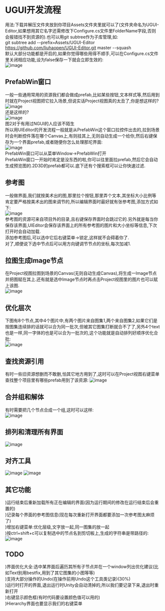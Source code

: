 # UGUI开发流程
用法:下载并解压文件夹放到你项目Assets文件夹里就可以了(文件夹命名为UGUI-Editor,如果想用其它名字还需修改下Configure.cs文件里FolderName字段,否则会报错找不到资源的).也可以用git subtree作为子库管理,如:  
git subtree add --prefix=Assets/UGUI-Editor https://github.com/liuhaopen/UGUI-Editor.git master --squash  
默认大部分功能都是开启的,如果你觉得哪些用得不顺手,可以在Configure.cs文件里关闭相应功能,设为false保存一下就会立即生效的:  
![image](https://github.com/liuhaopen/ReadmeResources/blob/master/UGUI-Editor/configure.png)

## PrefabWin窗口
一般一些通用常用的资源我们都会做成prefab,比如某些按钮,文本样式等,然后用到时就在Project视图把它拉入场景,但说实话Project视图真的太丑了,你是想这样的?  
![image](https://github.com/liuhaopen/ReadmeResources/blob/master/UGUI-Editor/origin_prefab_win.png)  
还是这样的?  
![image](https://github.com/liuhaopen/ReadmeResources/blob/master/UGUI-Editor/new_prefab_win.png)  
图2对于有用过NGUI的人应该不陌生  
所以用UIEditor的开发流程一般就是从PrefabWin这个窗口拉控件出去的,拉到场景时会判断控件落在哪个Canvas上,有则挂其上,无则自动生成一个给你,然后右键保存为一个界面prefab,或者随便你怎么处理那坨界面:  
![image](https://github.com/liuhaopen/ReadmeResources/blob/master/UGUI-Editor/prefab_win.gif)  
PrefabWin窗口可以从菜单Window-&gt;PrefabWin打开  
PrefabWin窗口一开始时肯定是没东西的啦,你可以往里面拉prefab,然后它会自动生成预览图的.2D3D的prefab都可以.底下还有个搜索框可以让你快速过滤.  

## 参考图
一般做界面,我们就按美术出的图,那里拉个按钮,那里弄个文本,其坐标大小比例等肯定要严格按美术出的图来调节的,所以编辑界面时最好就有张参考图,添加方式如下:  
![image](https://github.com/liuhaopen/ReadmeResources/blob/master/UGUI-Editor/consult_pic.gif)  
参考图的资源可来自项目外的目录,且右键保存界面时会跳过它的.另外就是每当你保存该界面,UIEditor会保存该界面上的所有参考图的图片和大小坐标等信息,下次打开时会自动加载.  
添加参考图后,可以选中它后右键菜单-&gt;锁定,这样就不会碍着你了.    
对了,顺便说下选中节点后可以用方向键调节节点的坐标,每次加减1.  

## 拉图生成Image节点  
在Project视图拉图到场景的Canvas(无则自动生成Canvas),将生成一Image节点并把图赋在其上.还有就是选中Image节点时再点击Project视图里的图片也可以赋上该图.  
![image](https://github.com/liuhaopen/ReadmeResources/blob/master/UGUI-Editor/drag_pic.gif)

## 优化层次
下图有8个节点,其中4个图片中,有两个图片来自图集1,两个来自图集2,如果它们是按图集连续排的话就可以合为同一批次,但被其它图集打断就合不了了,另外4个text也是一样,同一字体的也是可以合为一批次的,这个功能就是自动排列好顺序优化合批:  
![image](https://github.com/liuhaopen/ReadmeResources/blob/master/UGUI-Editor/optimize_depth_for_batch_draw.gif)  

## 查找资源引用
有时一些旧资源想删而不敢删,怕其它地方用到了,这时可以在Project视图右键菜单查找整个项目里有哪些prefab用到了该资源:
![image](https://github.com/liuhaopen/ReadmeResources/blob/master/UGUI-Editor/find_references.gif)  

## 合并组和解体
有时需要把几个节点合成一个组,这时可以这样:  
![image](https://github.com/liuhaopen/ReadmeResources/blob/master/UGUI-Editor/make_group.gif)  

## 排列和清理所有界面
![image](https://github.com/liuhaopen/ReadmeResources/blob/master/UGUI-Editor/sort_and_clean.gif)

## 对齐工具
![image](https://github.com/liuhaopen/ReadmeResources/blob/master/UGUI-Editor/align_menu.png)
![image](https://github.com/liuhaopen/ReadmeResources/blob/master/UGUI-Editor/align_tool.gif)

## 其它功能
)运行结束后重新加载所有正在编辑的界面(因为运行期间的修改在运行结束后会重置的)  
)记录每个界面的参考图信息(现在每次重新打开界面都要添加一次参考图太麻烦了)  
)增加右键菜单:优化层级,文字放一起,同一图集的放一起  
)按ctrl+shift+c可以复制选中的节点名到剪切板上,生成的字符串是带路径的:  
![image](https://github.com/liuhaopen/ReadmeResources/blob/master/UGUI-Editor/copy_nodes.png)

## TODO  
)界面优化大全:选中某界面后遍历其所有子节点并在一个window列出优化建议(比如Text别用bestfix,用到了其它图集的小图等等)  
)支持大部分操作的Undo(在操作前用Undo这个工具类记录)(30%)  
)运行时打开的界面,退出运行时Unity会自动清掉的,所以我们要记录下来,退出时重新打开  
)右键显示颜色框(有时代码要设置颜色值可以用的)  
)Hierarchy界面也要显示我们的右键菜单  


